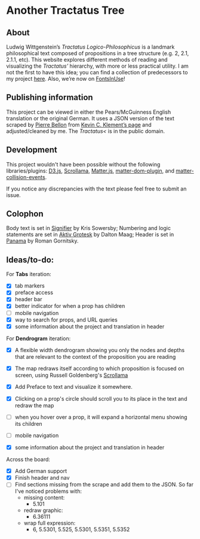 # Another Tractatus Tree

## About
Ludwig Wittgenstein’s *Tractatus Logico-Philosophicus* is a landmark philosophical text composed of propositions in a tree structure (e.g. 2, 2.1, 2.1.1, etc). This website explores different methods of reading and visualizing the *Tractatus’* hierarchy, with more or less practical utility. I am not the first to have this idea; you can find a collection of predecessors to my project [here](https://www.are.na/nico-chilla/tractatus-visualizations). Also, we’re now on [FontsInUse](https://fontsinuse.com/uses/37700/tractatus-logico-philosophicus-website)!

## Publishing information
This project can be viewed in either the Pears/McGuinness English translation or the original German. It uses a JSON version of the text scraped by [Pierre Bellon](https://pbellon.github.io/#!/en) from [Kevin C. Klement’s page](https://people.umass.edu/klement/tlp/tlp.html) and adjusted/cleaned by me. The *Tractatus<* is in the public domain.


## Development
This project wouldn't have been possible without the following libraries/plugins: [D3.js](https://github.com/d3), [Scrollama](https://github.com/russellgoldenberg/scrollama), [Matter.js](https://github.com/liabru/matter-js/), [matter-dom-plugin](https://github.com/elopezga/matter-dom-plugin), and [matter-collision-events](https://github.com/dxu/matter-collision-events).

If you notice any discrepancies with the text please feel free to submit an issue.


## Colophon
Body text is set in [Signifier](https://klim.co.nz/retail-fonts/signifier/) by Kris Sowersby; Numbering and logic statements are set in [Aktiv Grotesk](https://fonts.adobe.com/fonts/aktiv-grotesk) by Dalton Maag; Header is set in [Panama](https://typefaces.temporarystate.net/preview/Panama) by Roman Gornitsky.


## Ideas/to-do:
For **Tabs** iteration:
- [X] tab markers
- [x] preface access
- [x] header bar
- [x] better indicator for when a prop has children
- [ ] mobile navigation
- [X] way to search for props, and URL queries
- [X] some information about the project and translation in header

For **Dendrogram** iteration:
- [X] A flexible width dendrogram showing you only the nodes and depths that are relevant to the context of the proposition you are reading
- [X] The map redraws itself according to which proposition is focused on screen, using Russell Goldenberg's [Scrollama](https://github.com/russellgoldenberg/scrollama/)
- [X] Add Preface to text and visualize it somewhere.
- [X] Clicking on a prop's circle should scroll you to its place in the text and redraw the map
- [ ] when you hover over a prop, it will expand a horizontal menu showing its children
- [ ] mobile navigation
- [X] some information about the project and translation in header


Across the board:
- [X] Add German support
- [X] Finish header and nav
- [ ] Find sections missing from the scrape and add them to the JSON. So far I've noticed problems with:
  * missing content:
    * 5.101
  * redraw graphic:
    * 6.36111
  * wrap full expression:
    * 6, 5.5301, 5.525, 5.5301, 5.5351, 5.5352

